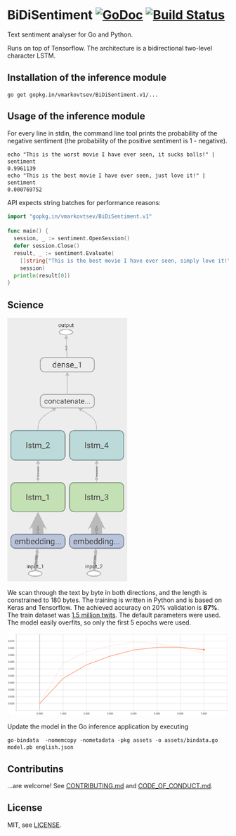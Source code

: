 BiDiSentiment [![GoDoc](https://godoc.org/gopkg.in/vmarkovtsev/BiDiSentiment.v1?status.svg)](http://godoc.org/gopkg.in/vmarkovtsev/BiDiSentiment.v1) [![Build Status](https://travis-ci.org/vmarkovtsev/BiDiSentiment.svg?branch=master)](https://travis-ci.org/vmarkovtsev/BiDiSentiment)
=============

Text sentiment analyser for Go and Python.

Runs on top of Tensorflow. The architecture is a bidirectional two-level character LSTM.

Installation of the inference module
------------------------------------

```
go get gopkg.in/vmarkovtsev/BiDiSentiment.v1/...
```

Usage of the inference module
-----------------------------

For every line in stdin, the command line tool prints the probability of the negative sentiment
(the probability of the positive sentiment is 1 - negative).

```
echo "This is the worst movie I have ever seen, it sucks balls!" | sentiment 
0.9961139
echo "This is the best movie I have ever seen, just love it!" | sentiment
0.000769752
```

API expects string batches for performance reasons:

```go
import "gopkg.in/vmarkovtsev/BiDiSentiment.v1"

func main() {
  session, _ := sentiment.OpenSession()
  defer session.Close()
  result, _ := sentiment.Evaluate(
    []string{"This is the best movie I have ever seen, simply love it!"},
    session)
  println(result[0])
}
```

Science
-------

![arch](doc/arch.png)

We scan through the text by byte in both directions, and the length is constrained to 180 bytes.
The training is written in Python and is based on Keras and Tensorflow. The achieved accuracy
on 20% validation is **87%**. The train dataset was
[1.5 million twits](http://thinknook.com/twitter-sentiment-analysis-training-corpus-dataset-2012-09-22/).
The default parameters were used. The model easily overfits, so only the first 5 epochs were used.

![validation](doc/valid.png)

Update the model in the Go inference application by executing

```
go-bindata  -nomemcopy -nometadata -pkg assets -o assets/bindata.go  model.pb english.json
```

Contributins
------------
...are welcome! See [CONTRIBUTING.md](CONTRIBUTING.md) and [CODE_OF_CONDUCT.md](CODE_OF_CONDUCT.md).

License
-------

MIT, see [LICENSE](LICENSE).